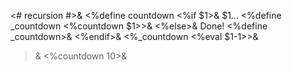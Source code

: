 <# recursion #>&
<%define countdown
<%if $1>&
$1...
<%define _countdown <%countdown $1>>&
<%else>&
Done!
<%define _countdown>&
<%endif>&
<%_countdown <%eval $1-1>>&
>&
<%countdown 10>&
